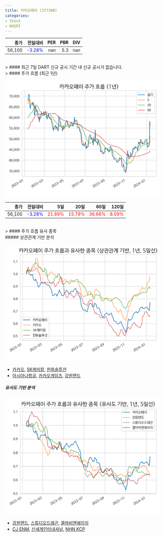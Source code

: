 ```yaml
---
title: 카카오페이 (377300)
categories:
- Stock
- KOSPI
---
```


|종가|전일대비|PER|PBR|DIV|
|---:|-------:|--:|--:|--:|
|56,100|<span style="color: blue">-3.28%</span>|nan|5.3|nan|

<!-- more -->

<br>
> #### 최근 7일 DART 신규 공시
기간 내 신규 공시가 없습니다.

<br>
> #### 주가 흐름 (최근 1년)

![377300](/assets/images/stock/377300.png)

|종가|전일대비|5일|20일|60일|120일|
|---:|-------:|--:|---:|---:|----:|
|56,100|<span style="color: blue">-3.28%</span>|<span style="color: red">21.69%</span>|<span style="color: red">15.79%</span>|<span style="color: red">36.66%</span>|<span style="color: red">8.09%</span>|

<br>
> #### 주가 흐름 유사 종목
<br>
##### 상관관계 기반 분석

![377300](/assets/images/stock/377300_corr.png)
- [카카오](/035720/), [SK케미칼](/285130/), [한화솔루션](/009830/)
- [아시아나항공](/020560/), [카카오게임즈](/293490/), [강원랜드](/035250/)

##### 유사도 기반 분석

![377300](/assets/images/stock/377300_sim.png)
- [강원랜드](/035250/), [스튜디오드래곤](/253450/), [콜마비앤에이치](/200130/)
- [CJ ENM](/035760/), [신세계인터내셔날](/031430/), [NHN KCP](/060250/)